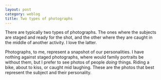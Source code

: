 ```yaml
---
layout: post
category: weblog
title: Two types of photographs
---
```


There are typically two types of photographs. The ones where the subjects are staged and ready for the shot, and the other where they are caught in the middle of another activity. I love the latter.

Photographs, to me, represent a snapshot of our personalities. I have nothing against staged photographs, where would family portraits be without them, but I prefer to see photos of people *doing* things. Riding a bike, about to kiss, or caught mid laughing. These are the photos that best represent the subject and their personality.